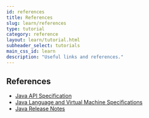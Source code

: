 ```yaml
---
id: references
title: References
slug: learn/references
type: tutorial
category: reference
layout: learn/tutorial.html
subheader_select: tutorials
main_css_id: learn
description: "Useful links and references."
---
```


## References

- [Java API Specification](doc:specification)
- [Java Language and Virtual Machine Specifications](doc:javase-all-specs)
- [Java Release Notes](doc:release-notes)

